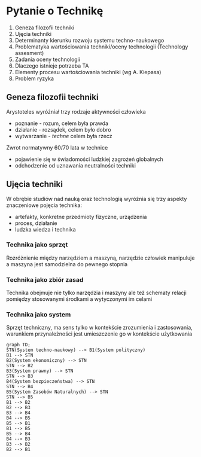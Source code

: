 # Pytanie o Technikę

1. Geneza filozofii techniki
2. Ujęcia techniki
3. Determinanty kierunku rozwoju systemu techno-naukowego
4. Problematyka wartościowania techniki/oceny technologii (Technology assesment)
5. Zadania oceny technologii
6. Dlaczego istnieje potrzeba TA
7. Elementy procesu wartościowania techniki (wg A. Kiepasa)
8. Problem ryzyka

## Geneza filozofii techniki
Arystoteles wyróżniał trzy rodzaje aktywności człowieka
 - poznanie - rozum, celem była prawda
 - działanie - rozsądek, celem było dobro
 - wytwarzanie - *techne* celem była rzecz

Zwrot normatywny 60/70 lata w technice
- pojawienie się w świadomości ludzkiej zagrożeń globalnych
- odchodzenie od uznawania neutralności techniki

## Ujęcia techniki

W obrębie studiów nad nauką oraz technologią wyróżnia się trzy aspekty znaczeniowe pojęcia technika:
- artefakty, konkretne przedmioty fizyczne, urządzenia
- proces, działanie
- ludzka wiedza i technika

### Technika jako sprzęt
Rozróżnienie między narzędziem a maszyną, narzędzie człowiek manipuluje a maszyna jest samodzielna do pewnego stopnia
### Technika jako zbiór zasad
Technika obejmuje nie tylko narzędzia i maszyny ale też schematy relacji pomiędzy stosowanymi środkami a wytyczonymi im celami
### Technika jako system
Sprzęt techniczny, ma sens tylko w kontekście zrozumienia i zastosowania, warunkiem przynależności jest umieszczenie go w kontekście użytkowania

```mermaid
graph TD;
STN(System techno-naukowy) --> B1(System polityczny)
B1 --> STN
B2(System ekonomiczny) --> STN
STN --> B2
B3(System prawny) --> STN
STN --> B3
B4(System bezpieczeństwa) --> STN
STN --> B4
B5(System Zasobów Naturalnych) --> STN
STN --> B5
B1 --> B2
B2 --> B3
B3 --> B4
B4 --> B5
B5 --> B1
B1 --> B5
B5 --> B4
B4 --> B3
B3 --> B2
B2 --> B1
```











